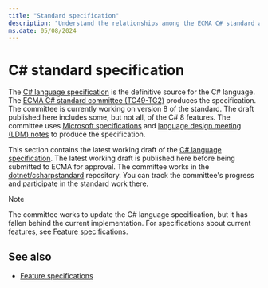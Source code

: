 ```yaml
---
title: "Standard specification"
description: "Understand the relationships among the ECMA C# standard and the working draft."
ms.date: 05/08/2024
---
```

# C# standard specification

The [C# language specification](~/_csharpstandard/standard/README.md) is the definitive source for the C# language. The [ECMA C# standard committee (TC49-TG2)](https://www.ecma-international.org/task-groups/tc49-tg2/) produces the specification. The committee is currently working on version 8 of the standard. The draft published here includes some, but not all, of the C# 8 features. The committee uses [Microsoft specifications](https://github.com/dotnet/csharplang/tree/main/proposals) and [language design meeting (LDM) notes](https://github.com/dotnet/csharplang/tree/main/meetings) to produce the specification.

This section contains the latest working draft of the [C# language specification](~/_csharpstandard/standard/README.md). The latest working draft is published here before being submitted to ECMA for approval. The committee works in the [dotnet/csharpstandard](https://github.com/dotnet/csharpstandard) repository. You can track the committee's progress and participate in the standard work there.

> [!NOTE]
> The committee works to update the C# language specification, but it has fallen behind the current implementation. For specifications about current features, see [Feature specifications](feature-spec-overview.md).

## See also

- [Feature specifications](feature-spec-overview.md)

